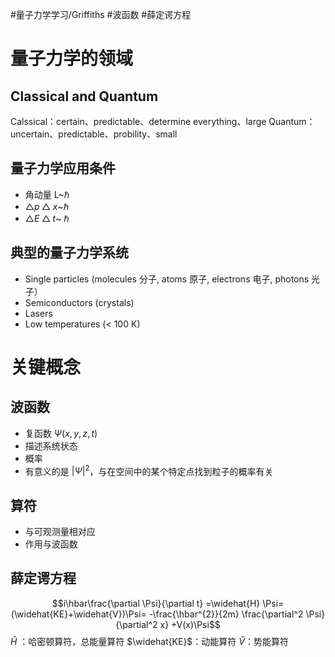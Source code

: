 #量子力学学习/Griffiths
#波函数
#薛定谔方程
#  量子力学的领域
## Classical and Quantum
Calssical：certain、predictable、determine everything、large
Quantum：uncertain、predictable、probility、small
## 量子力学应用条件
- 角动量 L~$\hbar$ 
- $\bigtriangleup p\bigtriangleup x$~$\hbar$
- $\bigtriangleup E\bigtriangleup t$~ $\hbar$
## 典型的量子力学系统
- Single particles (molecules 分子, atoms 原子, electrons 电子, photons 光子）
- Semiconductors (crystals)
- Lasers
- Low temperatures (< 100 K)
# 关键概念
## 波函数
- 复函数 $\Psi (x, y, z, t)$
- 描述系统状态
- 概率
- 有意义的是 $\left | \Psi \right | ^{2}$，与在空间中的某个特定点找到粒子的概率有关
## 算符
- 与可观测量相对应
- 作用与波函数
## 薛定谔方程
$$i\hbar\frac{\partial \Psi}{\partial t} =\widehat{H} \Psi=(\widehat{KE}+\widehat{V})\Psi= -\frac{\hbar^{2}}{2m} \frac{\partial^2 \Psi}{\partial^2 x} +V(x)\Psi$$
$\widehat{H}$ ：哈密顿算符，总能量算符
$\widehat{KE}$：动能算符
$\widehat{V}$：势能算符